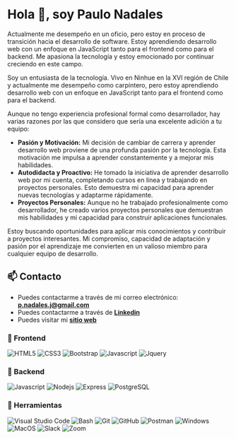 # Hola 👋, soy Paulo Nadales

Actualmente me desempeño en un oficio, pero estoy en proceso de transición hacia el desarrollo de software. Estoy aprendiendo desarrollo web con un enfoque en JavaScript tanto para el frontend como para el backend. Me apasiona la tecnología y estoy emocionado por continuar creciendo en este campo.

Soy un entusiasta de la tecnología. Vivo en Ninhue en la XVI región de Chile y actualmente me desempeño como carpintero, pero estoy aprendiendo desarrollo web con un enfoque en JavaScript tanto para el frontend como para el backend.


Aunque no tengo experiencia profesional formal como desarrollador, hay varias razones por las que considero que sería una excelente adición a tu equipo:

- **Pasión y Motivación:** Mi decisión de cambiar de carrera y aprender desarrollo web proviene de una profunda pasión por la tecnología. Esta motivación me impulsa a aprender constantemente y a mejorar mis habilidades.
- **Autodidacta y Proactivo:** He tomado la iniciativa de aprender desarrollo web por mi cuenta, completando cursos en línea y trabajando en proyectos personales. Esto demuestra mi capacidad para aprender nuevas tecnologías y adaptarme rápidamente.
- **Proyectos Personales:** Aunque no he trabajado profesionalmente como desarrollador, he creado varios proyectos personales que demuestran mis habilidades y mi capacidad para construir aplicaciones funcionales.


Estoy buscando oportunidades para aplicar mis conocimientos y contribuir a proyectos interesantes. Mi compromiso, capacidad de adaptación y pasión por el aprendizaje me convierten en un valioso miembro para cualquier equipo de desarrollo.


## 📫 Contacto

- Puedes contactarme a través de mi correo electrónico: **<p.nadales.j@gmail.com>**
- Puedes contactarme a través de **[Linkedin](https://www.linkedin.com/in/paulo-nadales-jaramillo-90991420a/)**
- Puedes visitar mi **[sitio web](https://wwww.paulonadales.com)**

### 🎨 Frontend

![HTML5](https://img.shields.io/badge/HTML5-E34F26?style=for-the-badge&logo=html5&logoColor=white) ![CSS3](https://img.shields.io/badge/CSS3-1572B6?style=for-the-badge&logo=css3&logoColor=white) ![Bootstrap](https://img.shields.io/badge/Bootstrap-563D7C?style=for-the-badge&logo=bootstrap&logoColor=white) ![Javascript](https://img.shields.io/badge/Javascript-323330?style=for-the-badge&logo=javascript&logoColor=F7DF1E) ![Jquery](https://img.shields.io/badge/jQuery-0769AD?style=for-the-badge&logo=jquery&logoColor=white)

### 🔨 Backend



![Javascript](https://img.shields.io/badge/Javascript-323330?style=for-the-badge&logo=javascript&logoColor=F7DF1E) ![Nodejs](https://img.shields.io/badge/Node.js-43853D?style=for-the-badge&logo=node.js&logoColor=white) ![Express](https://img.shields.io/badge/Express.js-404D59?style=for-the-badge) ![PostgreSQL](https://img.shields.io/badge/PostgreSQL-316192?style=for-the-badge&logo=postgresql&logoColor=white)

### 📎 Herramientas

![Visual Studio Code](https://img.shields.io/badge/Visual%20Studio%20Code-007ACC?style=for-the-badge&logo=visual-studio-code&logoColor=white) ![Bash](https://img.shields.io/badge/Bash-121011?style=for-the-badge&logo=gnu-bash&logoColor=white) ![Git](https://img.shields.io/badge/git-%23F05033.svg?style=for-the-badge&logo=git&logoColor=white) ![GitHub](https://img.shields.io/badge/github-%23121011.svg?style=for-the-badge&logo=github&logoColor=white) ![Postman](https://img.shields.io/badge/Postman-FF6C37?style=for-the-badge&logo=postman&logoColor=white) ![Windows](https://img.shields.io/badge/Windows-0078D6?style=for-the-badge&logo=windows&logoColor=white) ![MacOS](https://img.shields.io/badge/MacOS-000000?style=for-the-badge&logo=apple&logoColor=white) ![Slack](https://img.shields.io/badge/Slack-4A154B?style=for-the-badge&logo=slack&logoColor=white) ![Zoom](https://img.shields.io/badge/Zoom-2D8CFF?style=for-the-badge&logo=zoom&logoColor=white)
